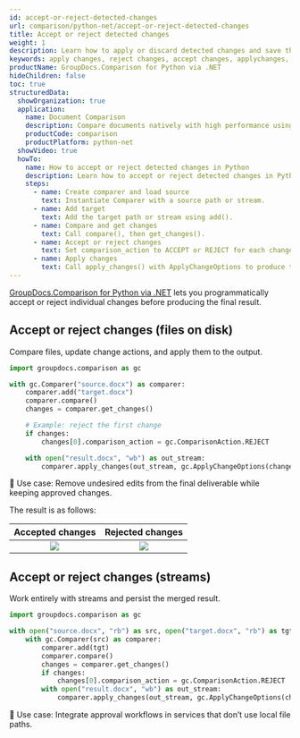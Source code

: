 ```yaml
---
id: accept-or-reject-detected-changes
url: comparison/python-net/accept-or-reject-detected-changes
title: Accept or reject detected changes
weight: 1
description: Learn how to apply or discard detected changes and save the result using GroupDocs.Comparison for Python via .NET.
keywords: apply changes, reject changes, accept changes, applychanges, comparisonaction, GroupDocs.Comparison Python
productName: GroupDocs.Comparison for Python via .NET
hideChildren: false
toc: true
structuredData:
  showOrganization: true
  application:
    name: Document Comparison
    description: Compare documents natively with high performance using Python and GroupDocs.Comparison for Python via .NET
    productCode: comparison
    productPlatform: python-net
  showVideo: true
  howTo:
    name: How to accept or reject detected changes in Python
    description: Learn how to accept or reject detected changes in Python step by step
    steps:
      - name: Create comparer and load source
        text: Instantiate Comparer with a source path or stream.
      - name: Add target
        text: Add the target path or stream using add().
      - name: Compare and get changes
        text: Call compare(), then get_changes().
      - name: Accept or reject changes
        text: Set comparison_action to ACCEPT or REJECT for each change.
      - name: Apply changes
        text: Call apply_changes() with ApplyChangeOptions to produce the final file.
---
```


[GroupDocs.Comparison for Python via .NET](https://products.groupdocs.com/comparison/python-net) lets you programmatically accept or reject individual changes before producing the final result.

## Accept or reject changes (files on disk)

Compare files, update change actions, and apply them to the output.

```python
import groupdocs.comparison as gc

with gc.Comparer("source.docx") as comparer:
    comparer.add("target.docx")
    comparer.compare()
    changes = comparer.get_changes()

    # Example: reject the first change
    if changes:
        changes[0].comparison_action = gc.ComparisonAction.REJECT

    with open("result.docx", "wb") as out_stream:
        comparer.apply_changes(out_stream, gc.ApplyChangeOptions(changes=changes))
```

🔹 Use case: Remove undesired edits from the final deliverable while keeping approved changes.

The result is as follows:

|                            Accepted changes                             |                             Rejected changes                            |
| :-----------------------------------------------------------------: | :----------------------------------------------------------------: |
| ![](/comparison/python-net/images/accepted-changes.png) | ![](/comparison/python-net/images/rejected-changes.png) |

## Accept or reject changes (streams)

Work entirely with streams and persist the merged result.

```python
import groupdocs.comparison as gc

with open("source.docx", "rb") as src, open("target.docx", "rb") as tgt:
    with gc.Comparer(src) as comparer:
        comparer.add(tgt)
        comparer.compare()
        changes = comparer.get_changes()
        if changes:
            changes[0].comparison_action = gc.ComparisonAction.REJECT
        with open("result.docx", "wb") as out_stream:
            comparer.apply_changes(out_stream, gc.ApplyChangeOptions(changes=changes))
```

🔹 Use case: Integrate approval workflows in services that don’t use local file paths.


